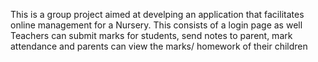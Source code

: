 This is a group project aimed at develping an application that facilitates online management for a Nursery.
This consists of a login page as well
Teachers can submit marks for students, send notes to parent, mark attendance and parents can view the marks/ homework of their children
